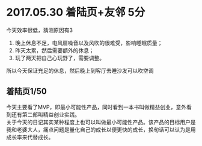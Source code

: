 # 2017.05.30 着陆页+友邻 5分

今天效率很低，猜测原因有3
1. 晚上休息不足，电风扇噪音以及风吹的很难受，影响睡眠质量；
2. 昨天太累，然后需要额外的休息；
3. 玩了两天把自己心玩野了，需要调整。       

所以今天保证充足的休息，然后晚上到客厅去睡沙发可以吹空调

## 着陆页1/50
今天主要看了MVP，即最小可能性产品，同时看到一本书叫做精益创业，意外看到还有第二部叫精益创业实践。  
关于今天的日记其实某种程度上也可以叫做最小可能性产品。该产品的目标用户是我和老婆大人，痛点问题是量化自己的成长以便更快的成长，换句话可以认为是用成长率来代替成长。